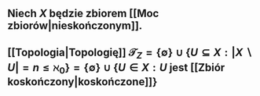 ## Niech $X$ będzie zbiorem [[Moc zbiorów|nieskończonym]]. 
## [[Topologia|Topologię]] $\mathcal{T}_Z =\{\emptyset\}\cup\{U\subseteq X: |X\backslash U|=n\le\aleph_0\}$$=\{\emptyset\}\cup\{U\in X: U$ jest [[Zbiór koskończony|koskończone]]$\}$ 